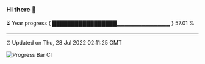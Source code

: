 ### Hi there 👋

⏳ Year progress { █████████████████▁▁▁▁▁▁▁▁▁▁▁▁▁ } 57.01 %

---

⏰ Updated on Thu, 28 Jul 2022 02:11:25 GMT

![Progress Bar CI](https://github.com/ZhaoGui/ZhaoGui/workflows/Progress%20Bar%20CI/badge.svg)

